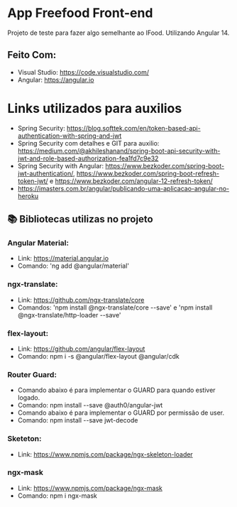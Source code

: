 # App Freefood Front-end

Projeto de teste para fazer algo semelhante ao IFood. Utilizando Angular 14.

## Feito Com:
- Visual Studio: https://code.visualstudio.com/
- Angular: https://angular.io

# Links utilizados para auxilios
- Spring Security: https://blog.softtek.com/en/token-based-api-authentication-with-spring-and-jwt
- Spring Security com detalhes e GIT para auxilio: https://medium.com/@akhileshanand/spring-boot-api-security-with-jwt-and-role-based-authorization-fea1fd7c9e32
- Spring Security with Angular: https://www.bezkoder.com/spring-boot-jwt-authentication/, https://www.bezkoder.com/spring-boot-refresh-token-jwt/ e https://www.bezkoder.com/angular-12-refresh-token/
- https://imasters.com.br/angular/publicando-uma-aplicacao-angular-no-heroku

## 📚 Bibliotecas utilizas no projeto
### Angular Material:
- Link: https://material.angular.io
- Comando: 'ng add @angular/material'
### ngx-translate:
- Link: https://github.com/ngx-translate/core
- Comandos: 'npm install @ngx-translate/core --save' e 'npm install @ngx-translate/http-loader --save'
### flex-layout:
- Link: https://github.com/angular/flex-layout
- Comando: npm i -s @angular/flex-layout @angular/cdk
### Router Guard:
- Comando abaixo é para implementar o GUARD para quando estiver logado.
- Comando: npm install --save @auth0/angular-jwt
- Comando abaixo é para implementar o GUARD por permissão de user.
- Comando: npm install --save jwt-decode
### Sketeton:
- Link: https://www.npmjs.com/package/ngx-skeleton-loader
### ngx-mask
- Link: https://www.npmjs.com/package/ngx-mask
- Comando: npm i ngx-mask
